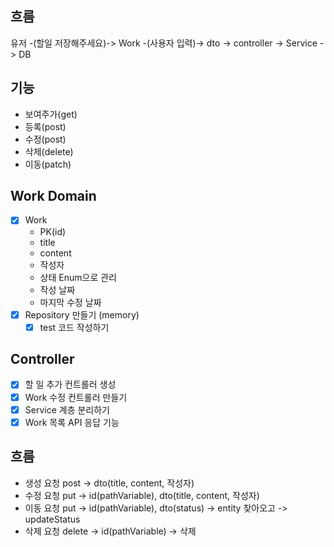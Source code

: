 ## 흐름
유저 -(할일 저장해주세요)-> Work -(사용자 입력)-> dto -> controller -> Service -> DB

## 기능
- 보여주가(get)
- 등록(post)
- 수정(post)
- 삭제(delete)
- 이동(patch)

## Work Domain
- [x] Work 
  - PK(id)
  - title
  - content
  - 작성자
  - 상태 Enum으로 관리
  - 작성 날짜
  - 마지막 수정 날짜
- [x] Repository 만들기 (memory)
  - [x] test 코드 작성하기

## Controller
- [x] 할 일 추가 컨트롤러 생성
- [x] Work 수정 컨트롤러 만들기
- [x] Service 계층 분리하기
- [x] Work 목록 API 응답 기능

## 흐름
- 생성 요청 post -> dto(title, content, 작성자)
- 수정 요청 put -> id(pathVariable), dto(title, content, 작성자) 
- 이동 요청 put -> id(pathVariable), dto(status) -> entity 찾아오고 -> updateStatus
- 삭제 요청 delete -> id(pathVariable) -> 삭제
